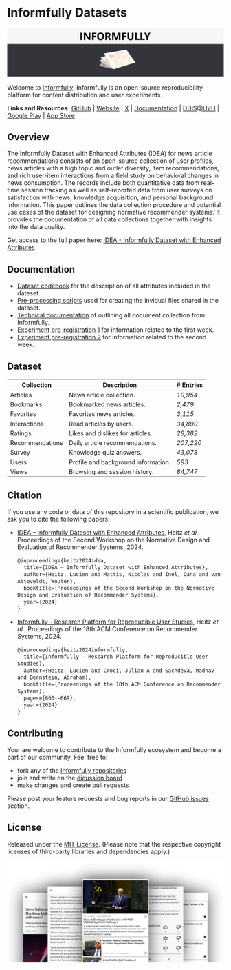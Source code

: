 # Informfully Datasets

![Informfully](https://raw.githubusercontent.com/Informfully/Documentation/main/docs/source/img/logo_banner.png)

Welcome to [Informfully](https://informfully.ch/)!
Informfully is an open-source reproducibility platform for content distribution and user experiments.

**Links and Resources:** [GitHub](https://github.com/orgs/Informfully) | [Website](https://informfully.ch) | [X](https://x.com/informfully) | [Documentation](https://informfully.readthedocs.io) | [DDIS@UZH](https://www.ifi.uzh.ch/en/ddis.html) | [Google Play](https://play.google.com/store/apps/details?id=ch.uzh.ifi.news) | [App Store](https://apps.apple.com/us/app/informfully/id1460234202)

## Overview

The Informfully Dataset with Enhanced Attributes (IDEA) for news article
recommendations consists of an open-source collection of user profiles, news articles with a high topic and outlet diversity, item recommendations, and rich user-item interactions from a field study on behavioral changes in news consumption.
The records include both quantitative data from real-time session tracking as well as self-reported data from user surveys on satisfaction with news, knowledge
acquisition, and personal background information. This paper outlines the data collection procedure and potential use cases of the dataset for designing normative recommender systems.
It provides the
documentation of all data collections together with insights into the data quality.

Get access to the full paper here: [IDEA - Informfully Dataset with Enhanced Attributes](https://www.researchgate.net/publication/384631002_IDEA_-_Informfully_Dataset_with_Enhanced_Attributes)

## Documentation

<!-- * [IDEA - Informfully Dataset with Enhanced Attributes](TBD) paper publication. -->
* [Dataset codebook](https://github.com/Informfully/Datasets/blob/main/IDEA/Codebook.pdf) for the description of all attributes included in the dateset.
* [Pre-processing scripts](https://github.com/Informfully/Datasets/tree/main/IDEA/scripts) used for creating the invidual files shared in the dataset.
* [Technical documentation](https://informfully.readthedocs.io/en/latest/database.html) of outlining all document collection from Informfully.
* [Experiment pre-registration 1](https://osf.io/yp5d9?mode=&revisionId=&view_only=) for information related to the first week.
* [Experiment pre-registration 2](https://osf.io/cqebd?mode=&revisionId=&view_only=) for information related to the second week.

## Dataset

| Collection      | Description                           | # Entries |
|-----------------|---------------------------------------|-----------|
| Articles        | News article collection.              | *10,954*  |
| Bookmarks       | Bookmarked news articles.             | *2,479*   |
| Favorites       | Favorites news articles.              | *3,115*   |
| Interactions    | Read articles by users.               | *34,890*  |
| Ratings         | Likes and dislikes for articles.      | *28,382*  |
| Recommendations | Daily article recommendations.        | *207,220* |
| Survey          | Knowledge quiz answers.               | *43,078*  |
| Users           | Profile and background information.   | *593*     |
| Views           | Browsing and session history.         | *84,747*  |

## Citation

If you use any code or data of this repository in a scientific publication, we ask you to cite the following papers:

<!--Update once the final version of the paper has been published.-->

- [IDEA – Informfully Dataset with Enhanced Attributes](https://www.researchgate.net/publication/384631002_IDEA_-_Informfully_Dataset_with_Enhanced_Attributes), Heitz *et al.*, Proceedings of the Second Workshop on the Normative Design and Evaluation of Recommender Systems, 2024.

  ```
  @inproceedings{heitz2024idea,
    title={IDEA – Informfully Dataset with Enhanced Attributes},
    author={Heitz, Lucien and Mattis, Nicolas and Inel, Oana and van Atteveldt, Wouter},
    booktitle={Proceedings of the Second Workshop on the Normative Design and Evaluation of Recommender Systems},
    year={2024}
  }
  ```

- [Informfully - Research Platform for Reproducible User Studies](https://dl.acm.org/doi/10.1145/3640457.3688066), Heitz *et al.*, Proceedings of the 18th ACM Conference on Recommender Systems, 2024.

  ```
  @inproceedings{heitz2024informfully,
    title={Informfully - Research Platform for Reproducible User Studies},
    author={Heitz, Lucien and Croci, Julian A and Sachdeva, Madhav and Bernstein, Abraham},
    booktitle={Proceedings of the 18th ACM Conference on Recommender Systems},
    pages={660--669},
    year={2024}
  }
  ```

## Contributing

Your are welcome to contribute to the Informfully ecosystem and become a part of our community. Feel free to:
  - fork any of the [Informfully repositories](https://github.com/Informfully)
  - join and write on the [dicussion board](https://github.com/orgs/Informfully/discussions)
  - make changes and create pull requests

Please post your feature requests and bug reports in our [GitHub issues](https://github.com/Informfully/Documentation/issues) section.

## License

Released under the [MIT License](LICENSE). (Please note that the respective copyright licenses of third-party libraries and dependencies apply.)

![Screenshots](https://raw.githubusercontent.com/Informfully/Documentation/main/docs/source/img/app_screens.png)
